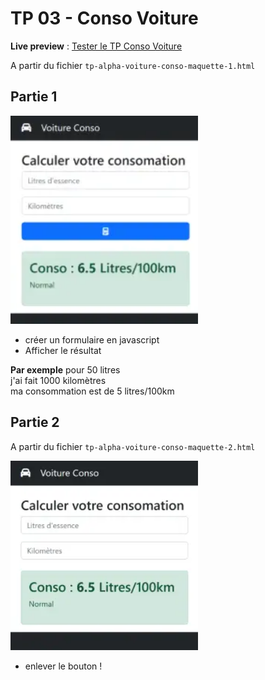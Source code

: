 # TP 03 - Conso Voiture
**Live preview**  : 
[Tester le TP Conso Voiture](https://www.sevenvalley.fr/tp-javascript/tpa) 

A partir du fichier <code>tp-alpha-voiture-conso-maquette-1.html</code>
## Partie 1
<img src="../../img/tp/tp-apha-1.webp" width="300">

- créer un formulaire en javascript
- Afficher le résultat
 
 
**Par exemple**
pour 50 litres  
j'ai fait 1000 kilomètres  
ma consommation est de 5 litres/100km  

## Partie 2
A partir du fichier <code>tp-alpha-voiture-conso-maquette-2.html</code>
  
<img src="../../img/tp/tp-apha-2.webp" width="300"> 
  
- enlever le bouton !

